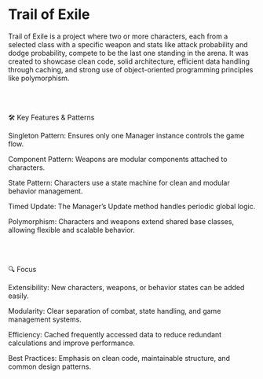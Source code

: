 # Trail of Exile
Trail of Exile is a project where two or more characters, each from a selected class with a specific weapon and stats like attack probability and dodge probability, compete to be the last one standing in the arena. It was created to showcase clean code, solid architecture, efficient data handling through caching, and strong use of object-oriented programming principles like polymorphism.

<br><br>

🛠 Key Features & Patterns

Singleton Pattern: Ensures only one Manager instance controls the game flow.

Component Pattern: Weapons are modular components attached to characters.

State Pattern: Characters use a state machine for clean and modular behavior management.

Timed Update: The Manager’s Update method handles periodic global logic.

Polymorphism: Characters and weapons extend shared base classes, allowing flexible and scalable behavior.

<br><br>

🔍 Focus

Extensibility: New characters, weapons, or behavior states can be added easily.

Modularity: Clear separation of combat, state handling, and game management systems.

Efficiency: Cached frequently accessed data to reduce redundant calculations and improve performance.

Best Practices: Emphasis on clean code, maintainable structure, and common design patterns.
